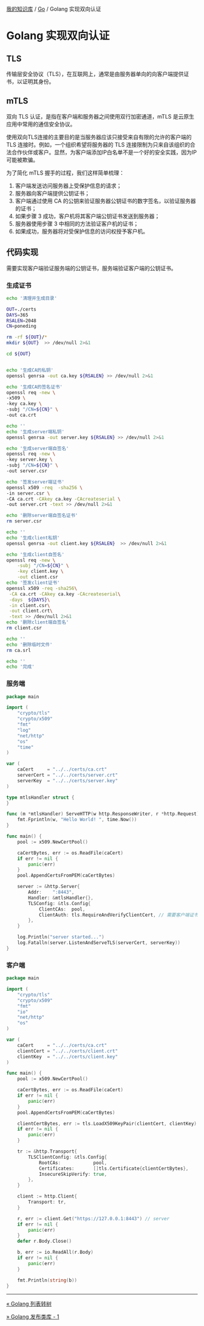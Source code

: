 [我的知识库](../README.md) / [Go](zz_generated_mdi.md) / Golang 实现双向认证

# Golang 实现双向认证

## TLS

传输层安全协议（TLS），在互联网上，通常是由服务器单向的向客户端提供证书，以证明其身份。

## mTLS

双向 TLS 认证，是指在客户端和服务器之间使用双行加密通道，mTLS 是云原生应用中常用的通信安全协议。

使用双向TLS连接的主要目的是当服务器应该只接受来自有限的允许的客户端的 TLS 连接时。例如，一个组织希望将服务器的 TLS 连接限制为只来自该组织的合法合作伙伴或客户。显然，为客户端添加IP白名单不是一个好的安全实践，因为IP可能被欺骗。

为了简化 mTLS 握手的过程，我们这样简单梳理：

1. 客户端发送访问服务器上受保护信息的请求；
2. 服务器向客户端提供公钥证书；
3. 客户端通过使用 CA 的公钥来验证服务器公钥证书的数字签名，以验证服务器的证书；
4. 如果步骤 3 成功，客户机将其客户端公钥证书发送到服务器；
5. 服务器使用步骤 3 中相同的方法验证客户机的证书；
6. 如果成功，服务器将对受保护信息的访问权授予客户机。

## 代码实现

需要实现客户端验证服务端的公钥证书，服务端验证客户端的公钥证书。

### 生成证书

```bash
echo '清理并生成目录'

OUT=./certs
DAYS=365
RSALEN=2048
CN=poneding

rm -rf ${OUT}/*
mkdir ${OUT}  >> /dev/null 2>&1

cd ${OUT}


echo '生成CA的私钥'
openssl genrsa -out ca.key ${RSALEN} >> /dev/null 2>&1

echo '生成CA的签名证书'
openssl req -new \
-x509 \
-key ca.key \
-subj "/CN=${CN}" \
-out ca.crt

echo ''
echo '生成server端私钥'
openssl genrsa -out server.key ${RSALEN} >> /dev/null 2>&1

echo '生成server端自签名'
openssl req -new \
-key server.key \
-subj "/CN=${CN}" \
-out server.csr

echo '签发server端证书'
openssl x509 -req  -sha256 \
-in server.csr \
-CA ca.crt -CAkey ca.key -CAcreateserial \
-out server.crt -text >> /dev/null 2>&1

echo '删除server端自签名证书'
rm server.csr

echo ''
echo '生成client私钥'
openssl genrsa -out client.key ${RSALEN}  >> /dev/null 2>&1

echo '生成client自签名'
openssl req -new \
    -subj "/CN=${CN}" \
    -key client.key \
    -out client.csr
echo '签发client证书'
openssl x509 -req -sha256\
 -CA ca.crt -CAkey ca.key -CAcreateserial\
 -days  ${DAYS}\
 -in client.csr\
 -out client.crt\
 -text >> /dev/null 2>&1
echo '删除client端自签名'
rm client.csr

echo ''
echo '删除临时文件'
rm ca.srl

echo ''
echo '完成'
```

### 服务端

```go
package main

import (
    "crypto/tls"
    "crypto/x509"
    "fmt"
    "log"
    "net/http"
    "os"
    "time"
)

var (
    caCert     = "../../certs/ca.crt"
    serverCert = "../../certs/server.crt"
    serverKey  = "../../certs/server.key"
)

type mtlsHandler struct {
}

func (m *mtlsHandler) ServeHTTP(w http.ResponseWriter, r *http.Request) {
    fmt.Fprintln(w, "Hello World! ", time.Now())
}

func main() {
    pool := x509.NewCertPool()

    caCertBytes, err := os.ReadFile(caCert)
    if err != nil {
        panic(err)
    }
    pool.AppendCertsFromPEM(caCertBytes)

    server := &http.Server{
        Addr:    ":8443",
        Handler: &mtlsHandler{},
        TLSConfig: &tls.Config{
            ClientCAs:  pool,
            ClientAuth: tls.RequireAndVerifyClientCert, // 需要客户端证书
        },
    }

    log.Println("server started...")
    log.Fatalln(server.ListenAndServeTLS(serverCert, serverKey))
}
```

### 客户端

```go
package main

import (
	"crypto/tls"
	"crypto/x509"
	"fmt"
	"io"
	"net/http"
	"os"
)

var (
	caCert     = "../../certs/ca.crt"
	clientCert = "../../certs/client.crt"
	clientKey  = "../../certs/client.key"
)

func main() {
	pool := x509.NewCertPool()

	caCertBytes, err := os.ReadFile(caCert)
	if err != nil {
		panic(err)
	}
	pool.AppendCertsFromPEM(caCertBytes)

	clientCertBytes, err := tls.LoadX509KeyPair(clientCert, clientKey)
	if err != nil {
		panic(err)
	}

	tr := &http.Transport{
		TLSClientConfig: &tls.Config{
			RootCAs:            pool,
			Certificates:       []tls.Certificate{clientCertBytes},
			InsecureSkipVerify: true,
		},
	}

	client := http.Client{
		Transport: tr,
	}

	r, err := client.Get("https://127.0.0.1:8443") // server
	if err != nil {
		panic(err)
	}
	defer r.Body.Close()

	b, err := io.ReadAll(r.Body)
	if err != nil {
		panic(err)
	}

	fmt.Println(string(b))
}
```

---
[« Golang 列表转树](go-list-to-tree.md)

[» Golang 发布类库 - 1](go-publish-package-01.md)
